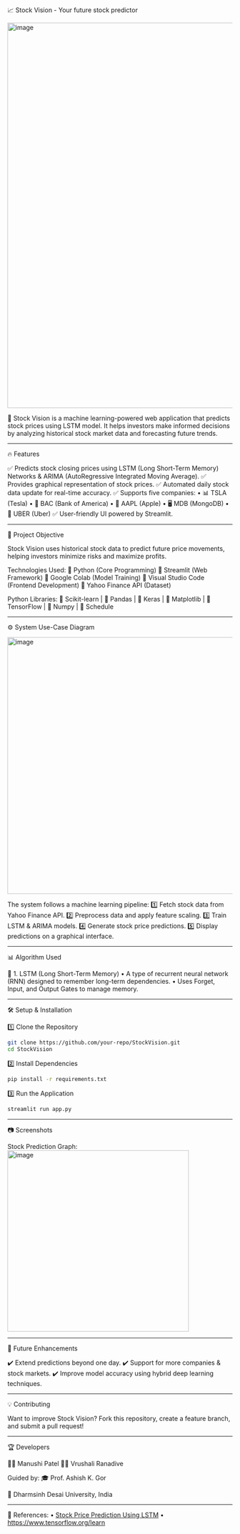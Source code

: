 
📈 Stock Vision - Your future stock predictor

<img width="863" alt="image" src="https://github.com/user-attachments/assets/a81ee1bf-d8a3-410b-a37a-44f12c8f7c0d" />

🚀 Stock Vision is a machine learning-powered web application that predicts stock prices using LSTM model. It helps investors make informed decisions by analyzing historical stock market data and forecasting future trends.

---

🔥 Features

✅ Predicts stock closing prices using LSTM (Long Short-Term Memory) Networks & ARIMA (AutoRegressive Integrated Moving Average).
✅ Provides graphical representation of stock prices.
✅ Automated daily stock data update for real-time accuracy.
✅ Supports five companies:
	•	📊 TSLA (Tesla)
	•	🏦 BAC (Bank of America)
	•	🍏 AAPL (Apple)
	•	🖥️ MDB (MongoDB)
	•	🚗 UBER (Uber)
✅ User-friendly UI powered by Streamlit.

---

🎯 Project Objective

Stock Vision uses historical stock data to predict future price movements, helping investors minimize risks and maximize profits.

Technologies Used:
🔹 Python (Core Programming)
🔹 Streamlit (Web Framework)
🔹 Google Colab (Model Training)
🔹 Visual Studio Code (Frontend Development)
🔹 Yahoo Finance API (Dataset)

Python Libraries:
📌 Scikit-learn | 📌 Pandas | 📌 Keras | 📌 Matplotlib | 📌 TensorFlow | 📌 Numpy | 📌 Schedule

---

⚙️ System Use-Case Diagram

<img width="575" alt="image" src="https://github.com/user-attachments/assets/8779563c-5fa5-4460-9b5d-8aa57b2b2af6" />

The system follows a machine learning pipeline:
1️⃣ Fetch stock data from Yahoo Finance API.
2️⃣ Preprocess data and apply feature scaling.
3️⃣ Train LSTM & ARIMA models.
4️⃣ Generate stock price predictions.
5️⃣ Display predictions on a graphical interface.

---

📊 Algorithm Used

🔹 1. LSTM (Long Short-Term Memory)
	•	A type of recurrent neural network (RNN) designed to remember long-term dependencies.
	•	Uses Forget, Input, and Output Gates to manage memory.

 ---

🛠 Setup & Installation

1️⃣ Clone the Repository
```bash
git clone https://github.com/your-repo/StockVision.git
cd StockVision
```

2️⃣ Install Dependencies
```bash
pip install -r requirements.txt
```
3️⃣ Run the Application
```bash
streamlit run app.py
```
---

📷 Screenshots

Stock Prediction Graph:
<img width="406" alt="image" src="https://github.com/user-attachments/assets/f9a4e44e-4ad1-4575-b0eb-9098e4f3d9c5" />

---

🚀 Future Enhancements

✔️ Extend predictions beyond one day.
✔️ Support for more companies & stock markets.
✔️ Improve model accuracy using hybrid deep learning techniques.

---

💡 Contributing

Want to improve Stock Vision? Fork this repository, create a feature branch, and submit a pull request!

---

🏆 Developers

👩‍💻 Manushi Patel
👩‍💻 Vrushali Ranadive

Guided by: 🎓 Prof. Ashish K. Gor

📌 Dharmsinh Desai University, India

---

🔗 References:
	•	[Stock Price Prediction Using LSTM](https://www.researchgate.net/publication/348390803_Stock_Price_Prediction_Using_LSTM)
	•	https://www.tensorflow.org/learn


